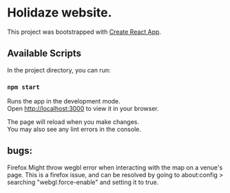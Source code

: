 # Holidaze website.

This project was bootstrapped with [Create React App](https://github.com/facebook/create-react-app).

## Available Scripts

In the project directory, you can run:

### `npm start`

Runs the app in the development mode.\
Open [http://localhost:3000](http://localhost:3000) to view it in your browser.

The page will reload when you make changes.\
You may also see any lint errors in the console.


## bugs:
Firefox Might throw wegbl error when interacting with the map on a venue's page.
This is a firefox issue, and can be resolved by going to about:config > searching "webgl.force-enable" and setting it to true.